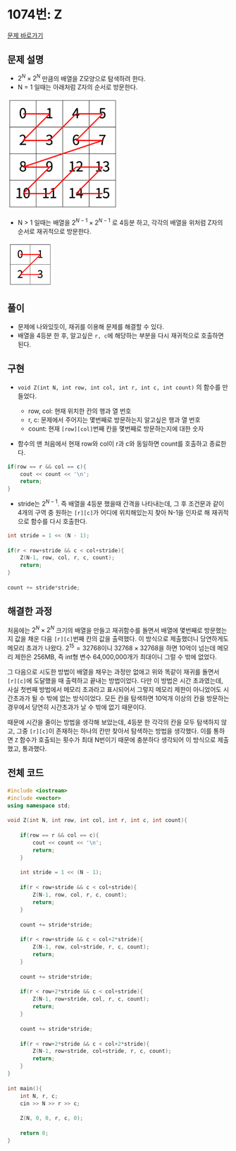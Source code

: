 # 1074번: Z

[문제 바로가기](https://www.acmicpc.net/problem/1074)

## 문제 설명

- $2^N\times2^N$ 만큼의 배열을 Z모양으로 탐색하려 한다.
- N = 1 일때는 아래처럼 Z자의 순서로 방문한다.

![N=1](img/1.png)

- N > 1 일때는 배열을 $2^{N-1}\times2^{N-1}$ 로 4등분 하고, 각각의 배열을 위처럼 Z자의 순서로 재귀적으로 방문한다.

![N>1](img/2.png)

## 풀이

- 문제에 나와있듯이, 재귀를 이용해 문제를 해결할 수 있다.
- 배열을 4등분 한 후, 알고싶은 `r, c`에 해당하는 부분을 다시 재귀적으로 호출하면 된다.

## 구현

- `void Z(int N, int row, int col, int r, int c, int count)` 의 함수를 만들었다.
    - row, col: 현재 위치한 칸의 행과 열 번호
    - r, c: 문제에서 주어지는 몇번째로 방문하는지 알고싶은 행과 열 번호
    - count: 현재 `[row][col]`번째 칸을 몇번째로 방문하는지에 대한 숫자

- 함수의 맨 처음에서 현재 row와 col이 r과 c와 동일하면 count를 호출하고 종료한다.

```cpp
if(row == r && col == c){
    cout << count << '\n';
    return;
}
```

- stride는 $2^{N-1}$. 즉 배열을 4등분 했을때 간격을 나타내는데, 그 후 조건문과 같이 4개의 구역 중 원하는 `[r][c]`가 어디에 위치해있는지 찾아 N-1을 인자로 해 재귀적으로 함수를 다시 호출한다.

```cpp
int stride = 1 << (N - 1);

if(r < row+stride && c < col+stride){
    Z(N-1, row, col, r, c, count);
    return;
}

count += stride*stride;
```


## 해결한 과정

처음에는 $2^N\times2^N$ 크기의 배열을 만들고 재귀함수를 돌면서 배열에 몇번째로 방문했는지 값을 채운 다음 `[r][c]`번째 칸의 값을 출력했다. 이 방식으로 제출했더니 당연하게도 메모리 초과가 나왔다. $2^{15}=32768$이니 $32768\times32768$을 하면 10억이 넘는데 메모리 제한은 256MB, 즉 int형 변수 64,000,000개가 최대이니 그럴 수 밖에 없었다.

그 다음으로 시도한 방법이 배열을 채우는 과정만 없애고 위와 똑같이 재귀를 돌면서 `[r][c]`에 도달했을 때 출력하고 끝내는 방법이었다. 다만 이 방법은 시간 초과였는데, 사실 첫번째 방법에서 메모리 초과라고 표시되어서 그렇지 메모리 제한이 아니었어도 시간초과가 될 수 밖에 없는 방식이었다. 모든 칸을 탐색하면 10억개 이상의 칸을 방문하는 경우에서 당연히 시간초과가 날 수 밖에 없기 때문이다.

때문에 시간을 줄이는 방법을 생각해 보았는데, 4등분 한 각각의 칸을 모두 탐색하지 않고, 그중 `[r][c]`이 존재하는 하나의 칸만 찾아서 탐색하는 방법을 생각했다. 이를 통하면 `Z` 함수가 호출되는 횟수가 최대 N번이기 때문에 충분하다 생각되어 이 방식으로 제출했고, 통과했다.

## 전체 코드

```cpp
#include <iostream>
#include <vector>
using namespace std;

void Z(int N, int row, int col, int r, int c, int count){

    if(row == r && col == c){
        cout << count << '\n';
        return;
    }

    int stride = 1 << (N - 1);

    if(r < row+stride && c < col+stride){
        Z(N-1, row, col, r, c, count);
        return;
    }
    
    count += stride*stride;

    if(r < row+stride && c < col+2*stride){
        Z(N-1, row, col+stride, r, c, count);
        return;
    }

    count += stride*stride;

    if(r < row+2*stride && c < col+stride){
        Z(N-1, row+stride, col, r, c, count);
        return;
    }
    
    count += stride*stride;

    if(r < row+2*stride && c < col+2*stride){
        Z(N-1, row+stride, col+stride, r, c, count);
        return;
    }
}

int main(){
    int N, r, c;
    cin >> N >> r >> c;

    Z(N, 0, 0, r, c, 0);
    
    return 0;
}

```
